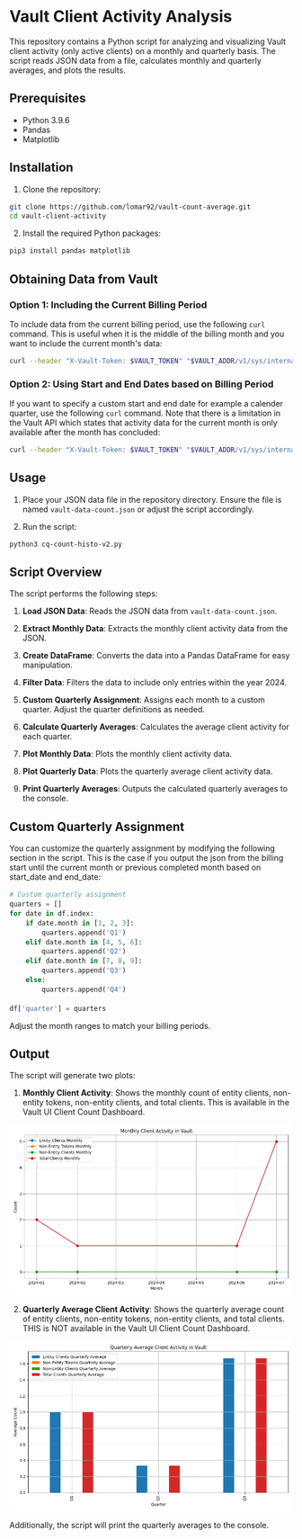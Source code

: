 # Vault Client Activity Analysis

This repository contains a Python script for analyzing and visualizing Vault client activity (only active clients) on a monthly and quarterly basis. The script reads JSON data from a file, calculates monthly and quarterly averages, and plots the results.

## Prerequisites

- Python 3.9.6
- Pandas
- Matplotlib

## Installation

1. Clone the repository:

```sh
git clone https://github.com/lomar92/vault-count-average.git
cd vault-client-activity
```

2. Install the required Python packages:

```sh
pip3 install pandas matplotlib
```

## Obtaining Data from Vault

### Option 1: Including the Current Billing Period

To include data from the current billing period, use the following `curl` command. This is useful when it is the middle of the billing month and you want to include the current month's data:

```sh
curl --header "X-Vault-Token: $VAULT_TOKEN" "$VAULT_ADDR/v1/sys/internal/counters/activity?current_billing_period=true" > vault-data-count.json
```

### Option 2: Using Start and End Dates based on Billing Period

If you want to specify a custom start and end date for example a calender quarter, use the following `curl` command. Note that there is a limitation in the Vault API which states that activity data for the current month is only available after the month has concluded:

```sh
curl --header "X-Vault-Token: $VAULT_TOKEN" "$VAULT_ADDR/v1/sys/internal/counters/activity?start_time=2024-01-01T00:00:00Z&end_time=2024-12-31T23:59:59Z" > vault-data-count.json
```

## Usage

1. Place your JSON data file in the repository directory. Ensure the file is named `vault-data-count.json` or adjust the script accordingly.

2. Run the script:

```sh
python3 cq-count-histo-v2.py
```

## Script Overview

The script performs the following steps:

1. **Load JSON Data**: Reads the JSON data from `vault-data-count.json`.

2. **Extract Monthly Data**: Extracts the monthly client activity data from the JSON.

3. **Create DataFrame**: Converts the data into a Pandas DataFrame for easy manipulation.

4. **Filter Data**: Filters the data to include only entries within the year 2024.

5. **Custom Quarterly Assignment**: Assigns each month to a custom quarter. Adjust the quarter definitions as needed.

6. **Calculate Quarterly Averages**: Calculates the average client activity for each quarter.

7. **Plot Monthly Data**: Plots the monthly client activity data.

8. **Plot Quarterly Data**: Plots the quarterly average client activity data.

9. **Print Quarterly Averages**: Outputs the calculated quarterly averages to the console.

## Custom Quarterly Assignment

You can customize the quarterly assignment by modifying the following section in the script. This is the case if you output the json from the billing start until the current month or previous completed month based on start_date and end_date:

```python
# Custom quarterly assignment
quarters = []
for date in df.index:
    if date.month in [1, 2, 3]:
        quarters.append('Q1')
    elif date.month in [4, 5, 6]:
        quarters.append('Q2')
    elif date.month in [7, 8, 9]:
        quarters.append('Q3')
    else:
        quarters.append('Q4')

df['quarter'] = quarters
```

Adjust the month ranges to match your billing periods.

## Output

The script will generate two plots:

1. **Monthly Client Activity**: Shows the monthly count of entity clients, non-entity tokens, non-entity clients, and total clients. This is available in the Vault UI Client Count Dashboard.

![Monthly Client](img/monthly-client.png)

2. **Quarterly Average Client Activity**: Shows the quarterly average count of entity clients, non-entity tokens, non-entity clients, and total clients. THIS is NOT available in the Vault UI Client Count Dashboard.

![Quarterly Average](img/quarterly-average.png)

Additionally, the script will print the quarterly averages to the console.
